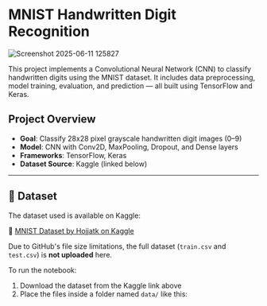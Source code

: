#  MNIST Handwritten Digit Recognition 

![Screenshot 2025-06-11 125827](https://github.com/user-attachments/assets/a10e92b7-b816-4bfe-b18c-44e66eb1b96a)

This project implements a Convolutional Neural Network (CNN) to classify handwritten digits using the MNIST dataset. It includes data preprocessing, model training, evaluation, and prediction — all built using TensorFlow and Keras.


##  Project Overview

- **Goal**: Classify 28x28 pixel grayscale handwritten digit images (0–9)
- **Model**: CNN with Conv2D, MaxPooling, Dropout, and Dense layers
- **Frameworks**: TensorFlow, Keras
- **Dataset Source**: Kaggle (linked below)

---

## 📂 Dataset

The dataset used is available on Kaggle:

🔗 [MNIST Dataset by Hojjatk on Kaggle](https://www.kaggle.com/datasets/hojjatk/mnist-dataset)

Due to GitHub's file size limitations, the full dataset (`train.csv` and `test.csv`) is **not uploaded** here.

To run the notebook:
1. Download the dataset from the Kaggle link above
2. Place the files inside a folder named `data/` like this:

